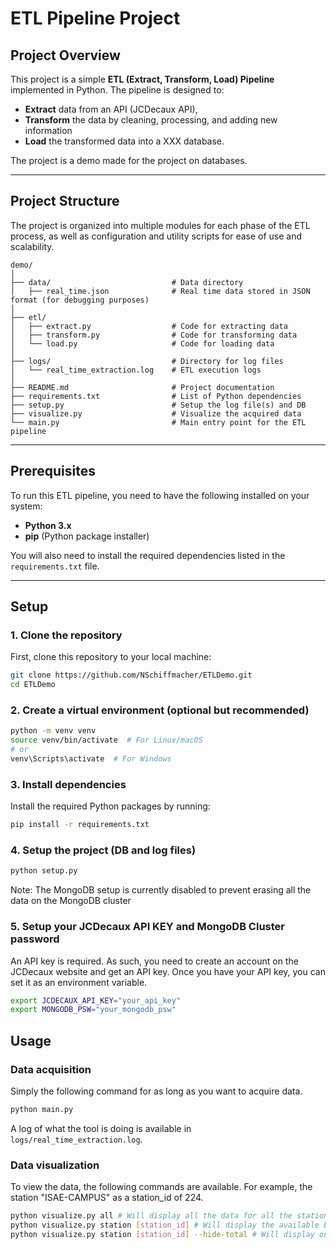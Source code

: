 # ETL Pipeline Project

## Project Overview

This project is a simple **ETL (Extract, Transform, Load) Pipeline** implemented in Python. The pipeline is designed to:
- **Extract** data from an API (JCDecaux API),
- **Transform** the data by cleaning, processing, and adding new information
- **Load** the transformed data into a XXX database.

The project is a demo made for the project on databases. 

---

## Project Structure

The project is organized into multiple modules for each phase of the ETL process, as well as configuration and utility scripts for ease of use and scalability.

```
demo/
│
├── data/                           # Data directory
│   ├── real_time.json              # Real time data stored in JSON format (for debugging purposes)
│
├── etl/
│   ├── extract.py                  # Code for extracting data
│   ├── transform.py                # Code for transforming data
│   └── load.py                     # Code for loading data
│
├── logs/                           # Directory for log files
│   └── real_time_extraction.log    # ETL execution logs
│
├── README.md                       # Project documentation
├── requirements.txt                # List of Python dependencies
├── setup.py                        # Setup the log file(s) and DB
├── visualize.py                    # Visualize the acquired data
└── main.py                         # Main entry point for the ETL pipeline
```

---

## Prerequisites

To run this ETL pipeline, you need to have the following installed on your system:
- **Python 3.x**
- **pip** (Python package installer)

You will also need to install the required dependencies listed in the `requirements.txt` file.

---

## Setup

### 1. Clone the repository
First, clone this repository to your local machine:

```bash
git clone https://github.com/NSchiffmacher/ETLDemo.git
cd ETLDemo
```

### 2. Create a virtual environment (optional but recommended)
```bash
python -m venv venv
source venv/bin/activate  # For Linux/macOS
# or
venv\Scripts\activate  # For Windows
```

### 3. Install dependencies
Install the required Python packages by running:

```bash
pip install -r requirements.txt
```

### 4. Setup the project (DB and log files)

```bash
python setup.py
```

Note: The MongoDB setup is currently disabled to prevent erasing all the data on the MongoDB cluster

### 5. Setup your JCDecaux API KEY and MongoDB Cluster password

An API key is required. As such, you need to create an account on the JCDecaux website and get an API key. Once you have your API key, you can set it as an environment variable.

```bash
export JCDECAUX_API_KEY="your_api_key"
export MONGODB_PSW="your_mongodb_psw"
```

## Usage 

### Data acquisition

Simply the following command for as long as you want to acquire data.

```bash
python main.py
```

A log of what the tool is doing is available in `logs/real_time_extraction.log`.

### Data visualization

To view the data, the following commands are available. For example, the station "ISAE-CAMPUS" as a station_id of 224.

```bash
python visualize.py all # Will display all the data for all the stations (Not recommended as it might take quite a long time because of the amount of data to download, ~1/2 minutes)
python visualize.py station [station_id] # Will display the available bikes and total number of bike stands for station [station_id]
python visualize.py station [station_id] --hide-total # Will display only the available bikes for station [station_id]
```
